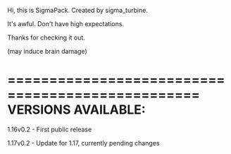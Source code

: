 Hi, this is SigmaPack. Created by sigma_turbine.

It's awful. Don't have high expectations.

Thanks for checking it out.

(may induce brain damage)

=================================================
VERSIONS AVAILABLE:
=================================================

1.16v0.2 - First public release 

1.17v0.2 - Update for 1.17, currently pending changes
